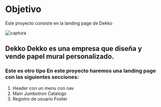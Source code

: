 # Objetivo 
Este proyecto consiste en la landing page de Dekko 

![captura](https://user-images.githubusercontent.com/112987800/213326941-bc957b54-ab87-465a-9a73-1ea08c2e8718.png)

## Dekko Dekko es una empresa que diseña y vende papel mural personalizado. 

### Este es otro tipo En este proyecto haremos una landing page con las siguientes secciones:
1. Header con un menu con nav 
2. Main Jumbotron Catalogo 
3. Registro de usuario Footer

